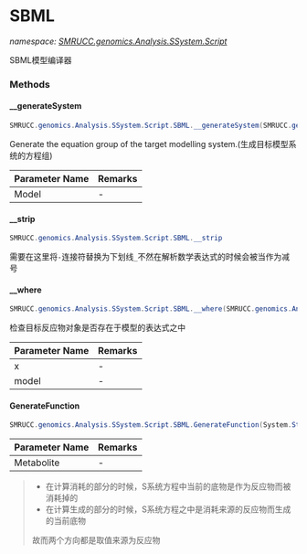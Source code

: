 ﻿# SBML
_namespace: [SMRUCC.genomics.Analysis.SSystem.Script](./index.md)_

SBML模型编译器



### Methods

#### __generateSystem
```csharp
SMRUCC.genomics.Analysis.SSystem.Script.SBML.__generateSystem(SMRUCC.genomics.Analysis.SSystem.Script.Model)
```
Generate the equation group of the target modelling system.(生成目标模型系统的方程组)

|Parameter Name|Remarks|
|--------------|-------|
|Model|-|


#### __strip
```csharp
SMRUCC.genomics.Analysis.SSystem.Script.SBML.__strip
```
需要在这里将``-``连接符替换为下划线``_``不然在解析数学表达式的时候会被当作为减号

#### __where
```csharp
SMRUCC.genomics.Analysis.SSystem.Script.SBML.__where(SMRUCC.genomics.Analysis.SSystem.Kernel.ObjectModels.var,SMRUCC.genomics.Analysis.SSystem.Script.Model)
```
检查目标反应物对象是否存在于模型的表达式之中

|Parameter Name|Remarks|
|--------------|-------|
|x|-|
|model|-|


#### GenerateFunction
```csharp
SMRUCC.genomics.Analysis.SSystem.Script.SBML.GenerateFunction(System.String)
```


|Parameter Name|Remarks|
|--------------|-------|
|Metabolite|-|

> 
>  + 在计算消耗的部分的时候，S系统方程中当前的底物是作为反应物而被消耗掉的
>  + 在计算生成的部分的时候，S系统方程之中是消耗来源的反应物而生成的当前底物
>  
>  故而两个方向都是取值来源为反应物
>  


